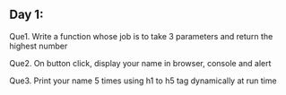 ## Day 1:


Que1.
Write a function whose job is to take 3 parameters and return the highest number


Que2.
On button click, display your name in browser, console and alert


Que3.
Print your name 5 times using h1 to h5 tag dynamically at run time
